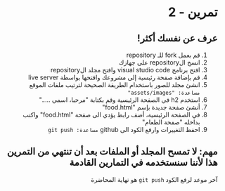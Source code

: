 <div dir=rtl>
  
#  تمرين - 2
## عرف عن نفسك أكثر!

1) قم بعمل fork للـ repository 
2) انسخ الrepository على جهازك
4) افتح برنامج visual studio code وافتح مجلد الrepository
5) قم بإضافة صفحة رئيسية إلى مشروعك وافتحها بواسطة live server
6) انشئ مجلد للصور باستخدام الطريقة الصحيحة لترتيب ملفات الموقع
  `مساعدة: "assets/images"`
7) استخدم h2 في الصفحة الرئيسية وقم بكتابة "مرحبا، اسمي ….." 
8) أنشئ صفحة جديدة بإسم "food.html" 
9) في الصفحة الرئيسية، أضف رابط يؤدي الى صفحة "food.html" واكتب بداخله "صفحة الطعام" 
10) احفظ التغييرات وارفع الكود الى github 
  `مساعدة: git push`

## مهم: لا تمسح المجلد أو الملفات بعد أن تنتهي من التمرين هذا لأننا سنستخدمه في التمارين القادمة

 آخر موعد لرفع الكود `git push` هو نهاية المحاضرة
</div>
